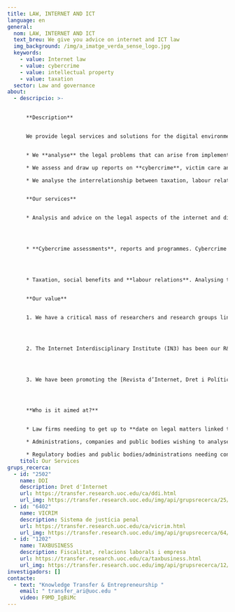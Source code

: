 ```yaml
---
title: LAW, INTERNET AND ICT
language: en
general:
  nom: LAW, INTERNET AND ICT
  text_breu: We give you advice on internet and ICT law
  img_background: /img/a_imatge_verda_sense_logo.jpg
  keywords:
    - value: Internet law
    - value: cybercrime
    - value: intellectual property
    - value: taxation
  sector: Law and governance
about:
  - descripcio: >-
      

      **Description**


      We provide legal services and solutions for the digital environment from an interdisciplinary perspective. Specifically:


      * We **analyse** the legal problems that can arise from implementing digital technology and the internet in law.

      * We assess and draw up reports on **cybercrime**, victim care and victims' rights.

      * We analyse the interrelationship between taxation, labour relations and the legal framework of companies in the new context of **new technologies**.


      **Our services**


      * Analysis and advice on the legal aspects of the internet and digital technologies. We address from this angle, among others, **services relating** to the protection of intellectual property, legislation on digital services, and data privacy.




      * **Cybercrime assessments**, reports and programmes. Cybercrime prevention, response and care (for the victim).




      * Taxation, social benefits and **labour relations**. Analysing the interrelationship between new technologies, tax obligations and labour relations within the legal framework of companies and public administrations/institutions.


      **Our value**


      1. We have a critical mass of researchers and research groups linked to the Faculty of Law and Political Science who are **international leaders** in the field of the impact of digital technology and the internet on law and politics.




      2. The Internet Interdisciplinary Institute (IN3) has been our R&I reference centre since the year 2000. Its aim is to develop digital-age technological solutions and to study the internet and the effects of the **interaction between digital** technologies and human activity. 




      3. We have been promoting the [Revista d’Internet, Dret i Política](https://www.raco.cat/index.php/IDP/index) (Internet, Law and Politics E-Journal) in electronic format since 2005. In this publication, international experts address the challenges and **issues resulting from the use of ICT** in the fields of law and politics. 




      **Who is it aimed at?**


      * Law firms needing to get up to **date on legal matters linked to the digital** environment and cybercrime.

      * Administrations, companies and public bodies wishing to analyse and adapt their processes to the **legal environment** of the digital age.

      * Regulatory bodies and public bodies/administrations needing consulting services to create legislation adapted to **new technologies**.
    titol: Our Services
grups_recerca:
  - id: "2502"
    name: DDI
    description: Dret d'Internet
    url: https://transfer.research.uoc.edu/ca/ddi.html
    url_img: https://transfer.research.uoc.edu/img/api/grupsrecerca/25/image/1588434672989
  - id: "6402"
    name: VICRIM
    description: Sistema de justícia penal
    url: https://transfer.research.uoc.edu/ca/vicrim.html
    url_img: https://transfer.research.uoc.edu/img/api/grupsrecerca/64/image/1594190299361
  - id: "1202"
    name: TAXBUSINESS
    description: Fiscalitat, relacions laborals i empresa
    url: https://transfer.research.uoc.edu/ca/taxbusiness.html
    url_img: https://transfer.research.uoc.edu/img/api/grupsrecerca/12/image/1594102969060
investigadors: []
contacte:
  - text: "Knowledge Transfer & Entrepreneurship "
    email: " transfer_ari@uoc.edu "
    video: F9MD_IgBiMc
---
```

